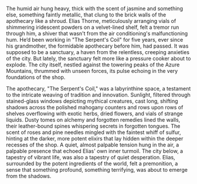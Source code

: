 The humid air hung heavy, thick with the scent of jasmine and something else, something faintly metallic, that clung to the brick walls of the apothecary like a shroud.  Elias Thorne, meticulously arranging vials of shimmering iridescent powders on a velvet-lined shelf, felt a tremor run through him, a shiver that wasn't from the air conditioning's malfunctioning hum.  He’d been working in "The Serpent's Coil" for five years, ever since his grandmother, the formidable apothecary before him, had passed. It was supposed to be a sanctuary, a haven from the relentless, creeping anxieties of the city. But lately, the sanctuary felt more like a pressure cooker about to explode.  The city itself, nestled against the towering peaks of the Azure Mountains, thrummed with unseen forces, its pulse echoing in the very foundations of the shop.

The apothecary, "The Serpent's Coil," was a labyrinthine space, a testament to the intricate weaving of tradition and innovation.  Sunlight, filtered through stained-glass windows depicting mythical creatures, cast long, shifting shadows across the polished mahogany counters and rows upon rows of shelves overflowing with exotic herbs, dried flowers, and vials of strange liquids.  Dusty tomes on alchemy and forgotten remedies lined the walls, their leather-bound spines whispering secrets in forgotten tongues.  The scent of roses and pine needles mingled with the faintest whiff of sulfur, hinting at the darker, more potent elixirs that lay hidden within the deeper recesses of the shop.  A quiet, almost palpable tension hung in the air, a palpable presence that echoed Elias' own inner turmoil.  The city below, a tapestry of vibrant life, was also a tapestry of quiet desperation.  Elias, surrounded by the potent ingredients of the world, felt a premonition, a sense that something profound, something terrifying, was about to emerge from the shadows.
